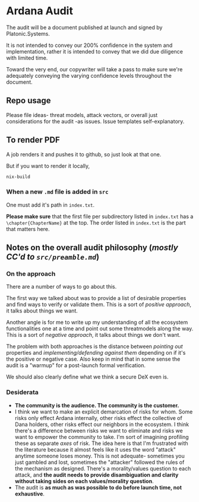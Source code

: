 # Ardana Audit

The audit will be a document published at launch and signed by Platonic.Systems. 

It is not intended to convey our 200% confidence in the system and implementation, rather it is intended to convey that we did due diligence with limited time. 

Toward the very end, our copywriter will take a pass to make sure we're adequately conveying the varying confidence levels throughout the document. 

## Repo usage

Please file ideas- threat models, attack vectors, or overall just considerations for the audit -as issues. Issue templates self-explanatory.

## To render PDF

A job renders it and pushes it to github, so just look at that one. 

But if you want to render it locally, 
``` sh
nix-build
```

### When a new `.md` file is added in `src`
One must add it's path in `index.txt`. 

**Please make sure** that the first file per subdirectory listed in `index.txt` has a `\chapter{ChapterName}` at the top. The order listed in `index.txt` is the part that matters here. 

## Notes on the overall audit philosophy (_mostly CC'd to `src/preamble.md`_)

### On the approach
There are a number of ways to go about this. 

The first way we talked about was to provide a list of desirable properties and find ways to verify or validate them. This is a sort of _positive approach_, it talks about things we want. 

Another angle is for me to write up my understanding of all the ecosystem functionalities one at a time and point out some threatmodels along the way. This is a sort of _negative approach_, it talks about things we don't want.

The problem with both approaches is the distance between _pointing out_ properties and _implementing/defending against them_ depending on if it's the positive or negative case. Also keep in mind that in some sense the audit is a "warmup" for a post-launch formal verification. 

We should also clearly define what we think a secure DeX even is.

### Desiderata
* **The community is the audience. The community is the customer.** 
* I think we want to make an explicit demarcation of risks for whom. Some risks only effect Ardana internally, other risks effect the collective of Dana holders, other risks effect our neighbors in the ecosystem. I think there's a difference between risks we want to eliminate and risks we want to empower the community to take. I'm sort of imagining profiling these as separate _axes_ of risk. The idea here is that I'm frustrated with the literature because it almost feels like it uses the word "attack" anytime someone loses money. This is not adequate- sometimes you just gambled and lost, sometimes the "attacker" followed the rules of the mechanism as designed. There's a morality/values question to each attack, and **the audit needs to provide disambiguation and clarity without taking sides on each values/morality question**. 
* The audit is **as much as was possible to do before launch time, not exhaustive**.
